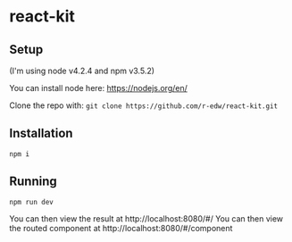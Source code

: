 # react-kit

## Setup
(I'm using node v4.2.4 and npm v3.5.2)

You can install node here: https://nodejs.org/en/

Clone the repo with:
`
git clone https://github.com/r-edw/react-kit.git
`

## Installation

`
npm i
`

## Running

`npm run dev`

You can then view the result at http://localhost:8080/#/
You can then view the routed component at http://localhost:8080/#/component
